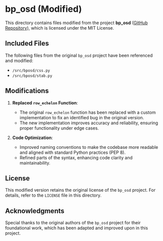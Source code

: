 # bp_osd (Modified)

This directory contains files modified from the project **bp_osd** ([GitHub Repository](https://github.com/quantumgizmos/bp_osd)), which is licensed under the MIT License.

## Included Files
The following files from the original `bp_osd` project have been referenced and modified:
- `/src/bposd/css.py`
- `/src/bposd/stab.py`

## Modifications
1. **Replaced `row_echelon` Function**:
   - The original `row_echelon` function has been replaced with a custom implementation to fix an identified bug in the original version.
   - The new implementation improves accuracy and reliability, ensuring proper functionality under edge cases.

2. **Code Optimization**:
   - Improved naming conventions to make the codebase more readable and aligned with standard Python practices (PEP 8).
   - Refined parts of the syntax, enhancing code clarity and maintainability.

## License
This modified version retains the original license of the `bp_osd` project. For details, refer to the `LICENSE` file in this directory.

## Acknowledgments
Special thanks to the original authors of the `bp_osd` project for their foundational work, which has been adapted and improved upon in this project.
